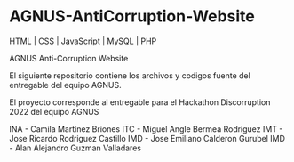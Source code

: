 # AGNUS-AntiCorruption-Website
HTML | CSS | JavaScript | MySQL | PHP

AGNUS Anti-Corruption Website

El siguiente repositorio contiene los archivos y codigos fuente del entregable del equipo AGNUS.

El proyecto corresponde al entregable para el Hackathon Discorruption 2022 del equipo AGNUS


INA - Camila Martínez Briones
ITC - Miguel Angle Bermea Rodriguez
IMT - Jose Ricardo Rodriguez Castillo
IMD - Jose Emiliano Calderon Gurubel
IMD - Alan Alejandro Guzman Valladares
